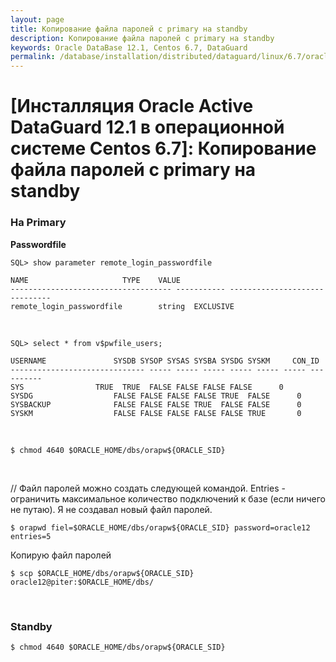 ```yaml
---
layout: page
title: Копирование файла паролей с primary на standby
description: Копирование файла паролей с primary на standby
keywords: Oracle DataBase 12.1, Centos 6.7, DataGuard
permalink: /database/installation/distributed/dataguard/linux/6.7/oracle/12.1/copy-passwords-file/
---
```


# [Инсталляция Oracle Active DataGuard 12.1 в операционной системе Centos 6.7]: Копирование файла паролей с primary на standby

### На Primary

**Passwordfile**

    SQL> show parameter remote_login_passwordfile

    NAME				     TYPE	 VALUE
    ------------------------------------ ----------- ------------------------------
    remote_login_passwordfile	     string	 EXCLUSIVE

<br/>

    SQL> select * from v$pwfile_users;

    USERNAME		       SYSDB SYSOP SYSAS SYSBA SYSDG SYSKM     CON_ID
    ------------------------------ ----- ----- ----- ----- ----- ----- ----------
    SYS			       TRUE  TRUE  FALSE FALSE FALSE FALSE	    0
    SYSDG			       FALSE FALSE FALSE FALSE TRUE  FALSE	    0
    SYSBACKUP		       FALSE FALSE FALSE TRUE  FALSE FALSE	    0
    SYSKM			       FALSE FALSE FALSE FALSE FALSE TRUE	    0

<br/>

    $ chmod 4640 $ORACLE_HOME/dbs/orapw${ORACLE_SID}

<br/>

// Файл паролей можно создать следующей командой. Entries - ограничить максимальное количество подключений к базе (если ничего не путаю). Я не создавал новый файл паролей.

    $ orapwd fiel=$ORACLE_HOME/dbs/orapw${ORACLE_SID} password=oracle12 entries=5

Копирую файл паролей

    $ scp $ORACLE_HOME/dbs/orapw${ORACLE_SID} oracle12@piter:$ORACLE_HOME/dbs/

<br/>

### Standby

    $ chmod 4640 $ORACLE_HOME/dbs/orapw${ORACLE_SID}
